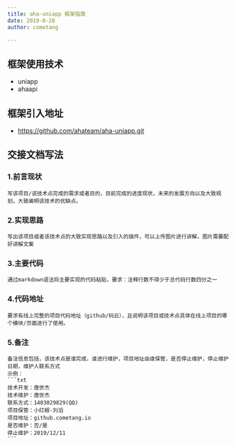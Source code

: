 ```yaml
---
title: aha-uniapp 框架指南
date: 2019-8-28
author: cometang

---
```








## 框架使用技术

- uniapp
- ahaapi

## 框架引入地址

- https://github.com/ahateam/aha-uniapp.git

## 交接文档写法

### 1.前言现状

    写该项目/该技术点完成的需求或者目的，目前完成的进度现状，未来的发展方向以及大致规划，大致阐明该技术的优缺点。
### 2.实现思路

    写出该项目或者该技术点的大致实现思路以及引入的插件，可以上传图片进行讲解，图片需要配好讲解文案

### 3.主要代码

    通过markdown语法将主要实现的代码粘贴，要求：注释行数不得少于总代码行数四分之一

### 4.代码地址

    要求有线上完整的项目代码地址（github/码云），且说明该项目或技术点具体在线上项目的哪个模块/页面进行了使用。

### 5.备注

    备注信息包括，该技术点是谁完成，谁进行维护，项目地址由谁保管，是否停止维护，停止维护日期，维护人联系方式
    示例：
    ```txt
    技术开发：唐世杰
    技术维护：唐世杰
    联系方式：1403029829(QQ)
    项目保管：小红椒-刘滔
    项目地址：github.cometang.io
    是否维护：否/是
    停止维护：2019/12/11
    ```